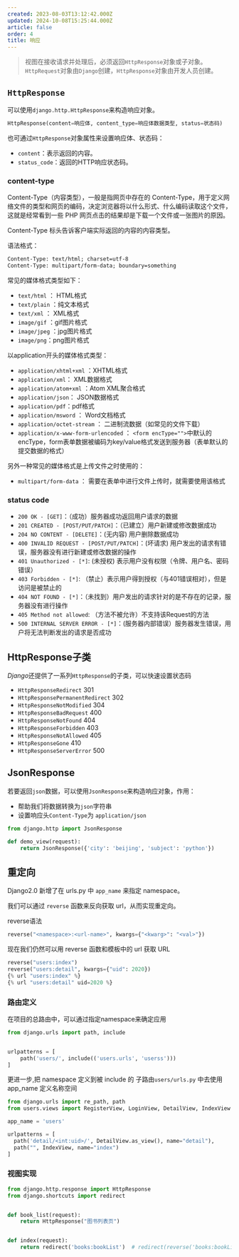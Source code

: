 ```yaml
---
created: 2023-08-03T13:12:42.000Z
updated: 2024-10-08T15:25:44.000Z
article: false
order: 4
title: 响应
---
```

> 视图在接收请求并处理后，必须返回`HttpResponse`对象或子对象。`HttpRequest`对象由`Django`创建，`HttpResponse`对象由开发人员创建。

## `HttpResponse`

可以使用`django.http.HttpResponse`来构造响应对象。

```python
HttpResponse(content=响应体, content_type=响应体数据类型, status=状态码)
```

也可通过`HttpResponse`对象属性来设置响应体、状态码：

- `content`：表示返回的内容。
- `status_code`：返回的HTTP响应状态码。

### content-type

Content-Type（内容类型），一般是指网页中存在的 Content-Type，用于定义网络文件的类型和网页的编码，决定浏览器将以什么形式、什么编码读取这个文件，这就是经常看到一些 PHP 网页点击的结果却是下载一个文件或一张图片的原因。

Content-Type 标头告诉客户端实际返回的内容的内容类型。

语法格式：

```html
Content-Type: text/html; charset=utf-8
Content-Type: multipart/form-data; boundary=something
```

常见的媒体格式类型如下：

- `text/html` ： HTML格式
- `text/plain` ：纯文本格式
- `text/xml` ： XML格式
- `image/gif` ：gif图片格式
- `image/jpeg` ：jpg图片格式
- `image/png`：png图片格式

以application开头的媒体格式类型：

- `application/xhtml+xml` ：XHTML格式
- `application/xml`： XML数据格式
- `application/atom+xml` ：Atom XML聚合格式
- `application/json`： JSON数据格式
- `application/pdf`：pdf格式
- `application/msword` ： Word文档格式
- `application/octet-stream` ： 二进制流数据（如常见的文件下载）
- `application/x-www-form-urlencoded` ： `<form encType="">`中默认的encType，form表单数据被编码为key/value格式发送到服务器（表单默认的提交数据的格式）

另外一种常见的媒体格式是上传文件之时使用的：

- `multipart/form-data` ： 需要在表单中进行文件上传时，就需要使用该格式

### status code

- `200 OK - [GET]`：（成功）服务器成功返回用户请求的数据
- `201 CREATED - [POST/PUT/PATCH]`：（已建立）用户新建或修改数据成功
- `204 NO CONTENT - [DELETE]`：(无内容) 用户删除数据成功
- `400 INVALID REQUEST - [POST/PUT/PATCH]`：(坏请求) 用户发出的请求有错误，服务器没有进行新建或修改数据的操作
- `401 Unauthorized - [*]`:  (未授权) 表示用户没有权限（令牌、用户名、密码错误）
- `403 Forbidden - [*]`:  （禁止）表示用户得到授权（与401错误相对），但是访问是被禁止的
- `404 NOT FOUND - [*]`：（未找到）用户发出的请求针对的是不存在的记录，服务器没有进行操作
- `405 Method not allowed`: （方法不被允许）不支持该Request的方法
- `500 INTERNAL SERVER ERROR - [*]`：(服务器内部错误）服务器发生错误，用户将无法判断发出的请求是否成功

## HttpResponse子类

*Django*还提供了一系列`HttpResponse`的子类，可以快速设置状态码

- `HttpResponseRedirect` 301
- `HttpResponsePermanentRedirect` 302
- `HttpResponseNotModified` 304
- `HttpResponseBadRequest` 400
- `HttpResponseNotFound` 404
- `HttpResponseForbidden` 403
- `HttpResponseNotAllowed` 405
- `HttpResponseGone` 410
- `HttpResponseServerError` 500

## JsonResponse

若要返回`json`数据，可以使用`JsonResponse`来构造响应对象，作用：

- 帮助我们将数据转换为`json`字符串
- 设置响应头`Content-Type`为 `application/json`

```python
from django.http import JsonResponse

def demo_view(request):
    return JsonResponse({'city': 'beijing', 'subject': 'python'})
```

## 重定向

Django2.0 新增了在 urls.py 中 `app_name` 来指定 namespace。

我们可以通过 `reverse` 函数来反向获取 url，从而实现重定向。

reverse语法

```python
reverse("<namespace>:<url-name>", kwargs={"<kwarg>": "<val>"})
```

现在我们仍然可以用 reverse 函数和模板中的 url 获取 URL

```python
reverse("users:index")
reverse("users:detail", kwargs={"uid": 2020})
{% url "users:index" %}
{% url "users:detail" uid=2020 %}
```

### 路由定义

在项目的总路由中，可以通过指定namespace来确定应用

```python
from django.urls import path, include


urlpatterns = [
    path('users/', include(('users.urls', 'userss')))
]
```

更进一步,把 namespace 定义到被 include 的  子路由`users/urls.py` 中去使用 app_name 定义名称空间

```python
from django.urls import re_path, path
from users.views import RegisterView, LoginView, DetailView, IndexView

app_name = 'users'

urlpatterns = [
  path('detail/<int:uid>/', DetailView.as_view(), name="detail"),
  path("", IndexView, name="index")
]
```

### 视图实现

```python
from django.http.response import HttpResponse
from django.shortcuts import redirect


def book_list(request):
    return HttpResponse("图书列表页")


def index(request):
    return redirect('books:bookList')  # redirect(reverse('books:bookList'))
```
